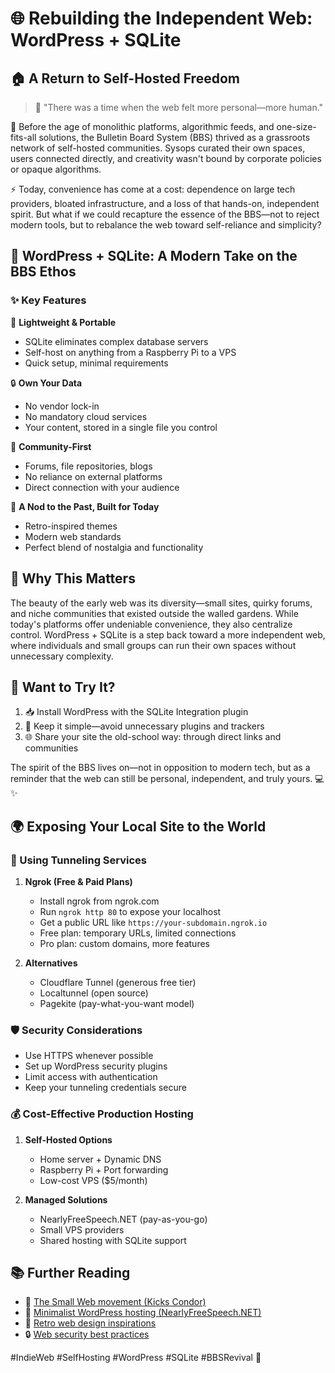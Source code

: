 # 🌐 Rebuilding the Independent Web: WordPress + SQLite
## 🏠 A Return to Self-Hosted Freedom

> 💭 "There was a time when the web felt more personal—more human."

🌟 Before the age of monolithic platforms, algorithmic feeds, and one-size-fits-all solutions, the Bulletin Board System (BBS) thrived as a grassroots network of self-hosted communities. Sysops curated their own spaces, users connected directly, and creativity wasn't bound by corporate policies or opaque algorithms.

⚡ Today, convenience has come at a cost: dependence on large tech providers, bloated infrastructure, and a loss of that hands-on, independent spirit. But what if we could recapture the essence of the BBS—not to reject modern tools, but to rebalance the web toward self-reliance and simplicity?

## 🚀 WordPress + SQLite: A Modern Take on the BBS Ethos

### ✨ Key Features

🎯 **Lightweight & Portable**
- SQLite eliminates complex database servers
- Self-host on anything from a Raspberry Pi to a VPS
- Quick setup, minimal requirements

🔒 **Own Your Data**
- No vendor lock-in
- No mandatory cloud services
- Your content, stored in a single file you control

🤝 **Community-First**
- Forums, file repositories, blogs
- No reliance on external platforms
- Direct connection with your audience

🎨 **A Nod to the Past, Built for Today**
- Retro-inspired themes
- Modern web standards
- Perfect blend of nostalgia and functionality

## 💫 Why This Matters

The beauty of the early web was its diversity—small sites, quirky forums, and niche communities that existed outside the walled gardens. While today's platforms offer undeniable convenience, they also centralize control. WordPress + SQLite is a step back toward a more independent web, where individuals and small groups can run their own spaces without unnecessary complexity.

## 🚀 Want to Try It?

1. 📥 Install WordPress with the SQLite Integration plugin
2. 🎯 Keep it simple—avoid unnecessary plugins and trackers
3. 🌐 Share your site the old-school way: through direct links and communities

The spirit of the BBS lives on—not in opposition to modern tech, but as a reminder that the web can still be personal, independent, and truly yours. 💻✨

## 🌍 Exposing Your Local Site to the World

### 🔗 Using Tunneling Services

1. **Ngrok (Free & Paid Plans)**
   - Install ngrok from ngrok.com
   - Run `ngrok http 80` to expose your localhost
   - Get a public URL like `https://your-subdomain.ngrok.io`
   - Free plan: temporary URLs, limited connections
   - Pro plan: custom domains, more features

2. **Alternatives**
   - Cloudflare Tunnel (generous free tier)
   - Localtunnel (open source)
   - Pagekite (pay-what-you-want model)

### 🛡️ Security Considerations

- Use HTTPS whenever possible
- Set up WordPress security plugins
- Limit access with authentication
- Keep your tunneling credentials secure

### 💰 Cost-Effective Production Hosting

1. **Self-Hosted Options**
   - Home server + Dynamic DNS
   - Raspberry Pi + Port forwarding
   - Low-cost VPS ($5/month)

2. **Managed Solutions**
   - NearlyFreeSpeech.NET (pay-as-you-go)
   - Small VPS providers
   - Shared hosting with SQLite support

## 📚 Further Reading

- 🌱 <a href="https://kickscondor.com/" target="_blank">The Small Web movement (Kicks Condor)</a>
- 💎 <a href="https://www.nearlyfreespeech.net/" target="_blank">Minimalist WordPress hosting (NearlyFreeSpeech.NET)</a>
- 🎨 <a href="https://brutalistwebsites.com/" target="_blank">Retro web design inspirations</a>
- 🔒 <a href="https://wordpress.org/support/article/hardening-wordpress/" target="_blank">Web security best practices</a>

#IndieWeb #SelfHosting #WordPress #SQLite #BBSRevival 🌟
